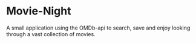 # Movie-Night
A small application using the OMDb-api to search, save and enjoy looking through a vast collection of movies.
